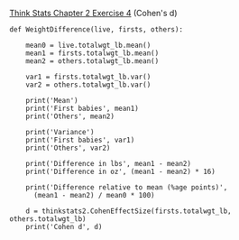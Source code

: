 [Think Stats Chapter 2 Exercise 4](http://greenteapress.com/thinkstats2/html/thinkstats2003.html#toc24) (Cohen's d)

    def WeightDifference(live, firsts, others):

        mean0 = live.totalwgt_lb.mean()
        mean1 = firsts.totalwgt_lb.mean()
        mean2 = others.totalwgt_lb.mean()

        var1 = firsts.totalwgt_lb.var()
        var2 = others.totalwgt_lb.var()

        print('Mean')
        print('First babies', mean1)
        print('Others', mean2)

        print('Variance')
        print('First babies', var1)
        print('Others', var2)

        print('Difference in lbs', mean1 - mean2)
        print('Difference in oz', (mean1 - mean2) * 16)

        print('Difference relative to mean (%age points)', 
          (mean1 - mean2) / mean0 * 100)

        d = thinkstats2.CohenEffectSize(firsts.totalwgt_lb, others.totalwgt_lb)
        print('Cohen d', d)
